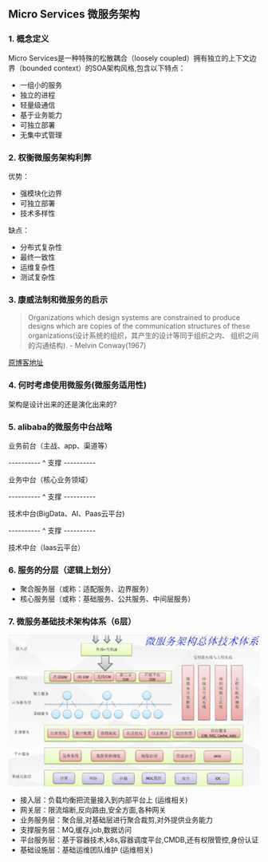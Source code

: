## Micro Services 微服务架构

### 1. 概念定义

Micro Services是一种特殊的松散耦合（loosely coupled）拥有独立的上下文边界（bounded context）的SOA架构风格,包含以下特点：

- 一组小的服务
- 独立的进程
- 轻量级通信
- 基于业务能力
- 可独立部署
- 无集中式管理

### 2. 权衡微服务架构利弊

优势：

- 强模块化边界
- 可独立部署
- 技术多样性

缺点：

- 分布式复杂性
- 最终一致性
- 运维复杂性
- 测试复杂性

### 3. 康威法制和微服务的启示

> Organizations which design systems are constrained to produce designs which are copies of 
> the communication structures of these organizations(设计系统的组织，其产生的设计等同于组织之内、
> 组织之间的沟通结构). - Melvin Conway(1967)

[原博客地址](https://yq.aliyun.com/articles/8611)

### 4. 何时考虑使用微服务(微服务适用性)
    
架构是设计出来的还是演化出来的?

### 5. alibaba的微服务中台战略

业务前台（主战、app、渠道等）

---------- ^ 支撑 ----------

业务中台（核心业务领域）

---------- ^ 支撑 ----------

技术中台(BigData、AI、Paas云平台)

---------- ^ 支撑 ----------

技术中台（Iaas云平台）

### 6. 服务的分层（逻辑上划分）

- 聚合服务层（或称：适配服务、边界服务）
- 核心服务层（或称：基础服务、公共服务、中间层服务）

### 7. 微服务基础技术架构体系（6层）

![微服务6层技术架构](./ms-6-layers.png)

- 接入层：负载均衡把流量接入到内部平台上 (运维相关)
- 网关层：限流熔断,反向路由,安全方面,各种网关
- 业务服务层：聚合层,对基础层进行聚合裁剪,对外提供业务能力
- 支撑服务层：MQ,缓存,job,数据访问
- 平台服务层：基于容器技术,k8s,容器调度平台,CMDB,还有权限管控,身份认证
- 基础设施层：基础运维团队维护 (运维相关)
